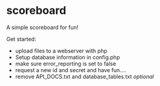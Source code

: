 # scoreboard
A simple scoreboard for fun!


Get started:
* upload files to a webserver with php
* Setup database information in config.php
* make sure error_reporting is set to false
* request a new id and secret and have fun....
* remove API_DOCS.txt and database_tables.txt *optional*
